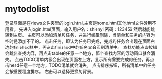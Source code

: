 # mytodolist
登录界面是在views文件夹里的login.html,主页是home.html其他html文件没用不用看。
先进入login.html页面，输入用户名：shienyi  密码：123456  然后就能跳转到主页。
主页可以添加清单和任务，并进行编辑删除，当清单和任务的内容为空时是添加不了的。
点击任务，即认为任务已完成，完成的任务会出现在页面右边的finished栏中，再点击finished中的任务又会回到清单中。
查找功能点击按钮会跳出查找内容，再点击table的任意一个地方，那个查找内容的浮动窗口就会消失。
点击TODO清单内容会出现在页面左上方，显示所有需要完成的任务，再点击head任意一个地方，TODO清单就会消失。
点击排序按钮，所有清单中的任务会按重要程度排序。
右击可以选择更换的背景。

